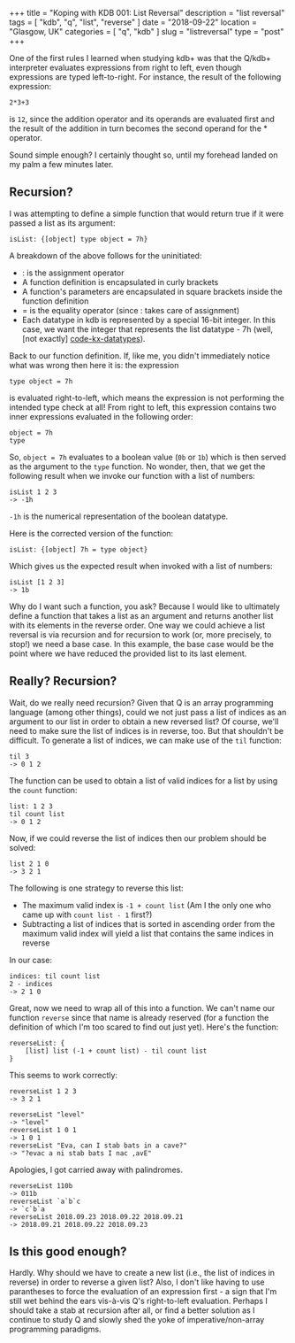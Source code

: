 +++
title = "Koping with KDB 001: List Reversal"
description = "list reversal"
tags = [ "kdb", "q", "list", "reverse" ]
date = "2018-09-22"
location = "Glasgow, UK"
categories = [
  "q",
  "kdb"
]
slug = "listreversal"
type = "post"
+++

One of the first rules I learned when studying kdb+ was that the Q/kdb+ interpreter evaluates expressions from right to left, even though expressions are typed left-to-right. For instance, the result of the following expression:

    2*3+3

is `12`, since the addition operator and its operands are evaluated first and the result of the addition in turn becomes the second operand for the * operator.

Sound simple enough? I certainly thought so, until my forehead landed on my palm a few minutes later. 

## Recursion?

I was attempting to define a simple function that would return true if it were passed a list as its argument:

    isList: {[object] type object = 7h}

A breakdown of the above follows for the uninitiated:

* : is the assignment operator
* A function definition is encapsulated in curly brackets
* A function's parameters are encapsulated in square brackets inside the function definition
* = is the equality operator (since : takes care of assignment)
* Each datatype in kdb is represented by a special 16-bit integer. In this case, we want the integer that represents the list datatype - 7h (well, [not exactly] [code-kx-datatypes]).

Back to our function definition. If, like me, you didn't immediately notice what was wrong then here it is: the expression

    type object = 7h

is evaluated right-to-left, which means the expression is not performing the intended type check at all! From right to left, this expression contains two inner expressions evaluated in the following order:

    object = 7h
    type

So, `object = 7h` evaluates to a boolean value (`0b` or `1b`) which is then served as the argument to the `type` function. No wonder, then, that we get the following result when we invoke our function with a list of numbers:

    isList 1 2 3
    -> -1h

`-1h` is the numerical representation of the boolean datatype.

Here is the corrected version of the function:

    isList: {[object] 7h = type object}

Which gives us the expected result when invoked with a list of numbers:

    isList [1 2 3]
    -> 1b

Why do I want such a function, you ask? Because I would like to ultimately define a function that takes a list as an argument and returns another list with its elements in the reverse order. One way we could achieve a list reversal is via recursion and for recursion to work (or, more precisely, to stop!) we need a base case. In this example, the base case would be the point where we have reduced the provided list to its last element. 

## Really? Recursion?

Wait, do we really need recursion? Given that Q is an array programming language (among other things), could we not just pass a list of indices as an argument to our list in order to obtain a new reversed list? Of course, we'll need to make sure the list of indices is in reverse, too. But that shouldn't be difficult. To generate a list of indices, we can make use of the `til` function:

    til 3
    -> 0 1 2

The function can be used to obtain a list of valid indices for a list by using the `count` function:

    list: 1 2 3
    til count list
    -> 0 1 2

Now, if we could reverse the list of indices then our problem should be solved:

    list 2 1 0
    -> 3 2 1

The following is one strategy to reverse this list:

* The maximum valid index is `-1 + count list` (Am I the only one who came up with `count list - 1` first?)
* Subtracting a list of indices that is sorted in ascending order from the maximum valid index will yield a list that contains the same indices in reverse

In our case:

    indices: til count list
    2 - indices
    -> 2 1 0

Great, now we need to wrap all of this into a function. We can't name our function `reverse` since that name is already reserved (for a function the definition of which I'm too scared to find out just yet). Here's the function:

    reverseList: {
        [list] list (-1 + count list) - til count list
    }

This seems to work correctly:

    reverseList 1 2 3
    -> 3 2 1

    reverseList "level"
    -> "level"
    reverseList 1 0 1
    -> 1 0 1
    reverseList "Eva, can I stab bats in a cave?"
    -> "?evac a ni stab bats I nac ,avE"

Apologies, I got carried away with palindromes.

    reverseList 110b
    -> 011b
    reverseList `a`b`c
    -> `c`b`a
    reverseList 2018.09.23 2018.09.22 2018.09.21
    -> 2018.09.21 2018.09.22 2018.09.23

## Is this good enough?

Hardly. Why should we have to create a new list (i.e., the list of indices in reverse) in order to reverse a given list? Also, I don't like having to use parantheses to force the evaluation of an expression first - a sign that I'm still wet behind the ears vis-à-vis Q's right-to-left evaluation. Perhaps I should take a stab at recursion after all, or find a better solution as I continue to study Q and slowly shed the yoke of imperative/non-array programming paradigms.

[code-kx-datatypes]: http://code.kx.com/q/ref/datatypes/